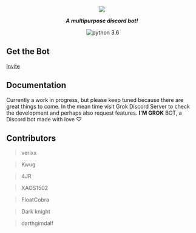 <div align="center">
        <p> <img src="https://i.imgur.com/avDbgQa.png"/> </p>
	<p><i><b>A multipurpose discord bot!</b></i></p>
	<p> 
		<a href="https://discord.gg/pmQSbAd"><img src="https://discordapp.com/api/guilds/345787308282478592/embed.png" alt="" /></a>
		<img src="https://img.shields.io/badge/python-3.6-brightgreen.svg" alt="python 3.6" /></a>
	</p>
</div> 


## Get the Bot
[Invite](oauth)

## Documentation
Currently a work in progress, but please keep tuned because there are great things to come. In the mean time visit Grok Discord Server to check the development and perhaps also request features. **I'M GROK** BOT, a Discord bot made with love ♡

## Contributors
> verixx
    
> Kwug
    
> 4JR
    
> XAOS1502
    
> FloatCobra
    
> Dark knight
    
> darthgimdalf
    
